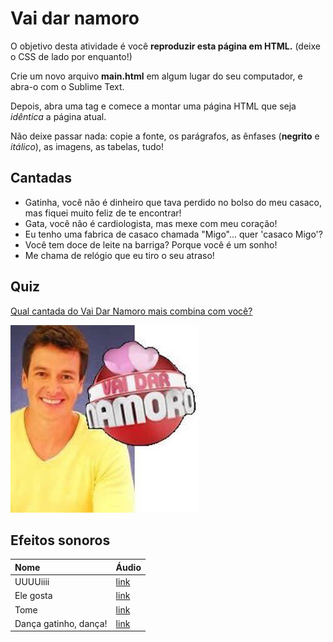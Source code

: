 # Vai dar namoro

O objetivo desta atividade é você **reproduzir esta página em HTML.** (deixe o CSS de lado por enquanto!)

Crie um novo arquivo **main.html** em algum lugar do seu computador, 
e abra-o com o Sublime Text.

Depois, abra uma tag <html> e comece a montar uma página HTML que seja
_idêntica_ a página atual. 

Não deixe passar nada: copie a fonte, os parágrafos, as ênfases (**negrito**
e _itálico_), as imagens, as tabelas, tudo!


## Cantadas 

* Gatinha, você não é dinheiro que tava perdido no bolso do meu casaco, mas fiquei muito feliz de te encontrar!
* Gata, você não é cardiologista, mas mexe com meu coração!
* Eu tenho uma fabrica de casaco chamada "Migo"... quer 'casaco Migo'?
* Você tem doce de leite na barriga? Porque você é um sonho!
* Me chama de relógio que eu tiro o seu atraso!

## Quiz

[Qual cantada do Vai Dar Namoro mais combina com você? ](https://recordtv.r7.com/hora-do-faro/qual-cantada-do-vai-dar-namoro-mais-combina-com-voce-23052022)

![](../../imagens/rodrigo_faro.jpg)

## Efeitos sonoros

| Nome                  | Áudio                                                                                 |
|:----------------------|:--------------------------------------------------------------------------------------|
| UUUUiiii              | [link](https://www.myinstants.com/en/instant/ui-rodrigo-faro-92457/)                  |
| Ele gosta             | [link](https://www.myinstants.com/en/instant/ele-gosta-1026/)                         |
| Tome                  | [link](https://www.myinstants.com/pt/instant/tome-rodrigo-faro-31061/)                |
| Dança gatinho, dança! | [link](https://www.myinstants.com/pt/instant/danca-gatinho-danca-rodrigo-faro-41651/) |